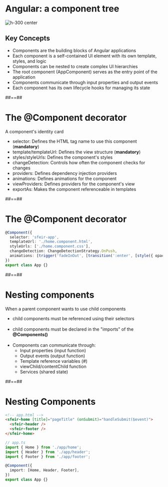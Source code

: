 <!-- .slide -->

# Angular: a component tree

![](assets/images/school/components/component_tree.png 'h-300 center')

## Key Concepts

- Components are the building blocks of Angular applications
- Each component is a self-contained UI element with its own template, styles, and logic
- Components can be nested to create complex UI hierarchies
- The root component (AppComponent) serves as the entry point of the application
- Components communicate through input properties and output events
- Each component has its own lifecycle hooks for managing its state

##==##

# The @Component decorator

A component's identity card<br/>

- selector: Defines the HTML tag name to use this component (**mandatory**)
- template/templateUrl: Defines the view structure (**mandatory**)
- styles/styleUrls: Defines the component's styles
- changeDetection: Controls how often the component checks for changes
- providers: Defines dependency injection providers
- animations: Defines animations for the component
- viewProviders: Defines providers for the component's view
- exportAs: Makes the component referenceable in templates

##==##

<!-- .slide: class="with-code inconsolata" -->

# The @Component decorator

```typescript
@Component({
  selector: 'sfeir-app',
  templateUrl: './home.component.html',
  styleUrls: ['./home.component.css'],
  changeDetection: ChangeDetectionStrategy.OnPush,
  animations: [trigger('fadeInOut', [transition(':enter', [style({ opacity: 0 }), animate('300ms', style({ opacity: 1 }))])])],
})
export class App {}
```

<!-- .element: class="big-code" -->

##==##

# Nesting components

When a parent component wants to use child components<br/>

- child components must be referenced using their selectors <br/><br/>
- child components must be declared in the "imports" of the <b>@Components()</b> <br/><br/>
- Components can communicate through:
  - Input properties (input function)
  - Output events (output function)
  - Template reference variables (#)
  - viewChild/contentChild function
  - Services (shared state)

##==##

<!-- .slide: class="with-code inconsolata" -->

# Nesting Components

```html
<!-- app.html -->
<sfeir-home [title]="pageTitle" (onSubmit)="handleSubmit($event)">
  <sfeir-header />
  <sfeir-footer />
</sfeir-home>
```

<!-- .element: class="medium-code" -->

```typescript
// app.ts
import { Home } from './app/home';
import { Header } from './app/header';
import { Footer } from './app/footer';

@Component({
  import: [Home, Header, Footer],
})
export class App {}
```

<!-- .element: class="medium-code" -->
